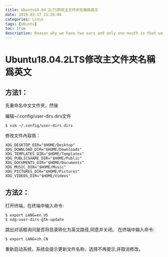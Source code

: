 ```yaml
---
title: Ubuntu18.04.2LTS修改主文件夾名稱爲英文
date: 2019-03-17 15:26:04
categories: Linux
tags: [Ubuntu]
toc: true
description: Reason why we have two ears and only one mouth is that we may listen the more and talk the less.
---
```


# Ubuntu18.04.2LTS修改主文件夾名稱爲英文

## 方法1：

先重命名中文文件夾，然後

编辑~/.config/user-dirs.dirs文件

```
$ vim ~/.config/user-dirs.dirs
```

修改文件內容爲：

```
XDG_DESKTOP_DIR="$HOME/Desktop"
XDG_DOWNLOAD_DIR="$HOME/Downloads"
XDG_TEMPLATES_DIR="$HOME/Templates"
XDG_PUBLICSHARE_DIR="$HOME/Public"
XDG_DOCUMENTS_DIR="$HOME/Documents"
XDG_MUSIC_DIR="$HOME/Music"
XDG_PICTURES_DIR="$HOME/Pictures"
XDG_VIDEOS_DIR="$HOME/Videos"
```

## 方法2：

打开终端，在终端中输入命令:

```
$ export LANG=en_US
$ xdg-user-dirs-gtk-update
```

跳出对话框询问是否将目录转化为英文路径,同意并关闭。
在终端中输入命令:

```
$ export LANG=zh_CN
```

重新启动系统，系统会提示更新文件名称，选择不再提示,并取消修改。